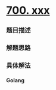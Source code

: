 # [700. xxx](https://leetcode-cn.com/problems/recover-binary-search-tree)

### 题目描述


### 解题思路


### 具体解法

<!-- tabs:start -->

#### **Golang**
```go

```

<!-- tabs:end -->

